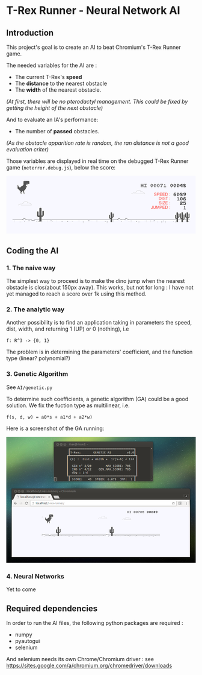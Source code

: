 # T-Rex Runner - Neural Network AI

## Introduction

This project's goal is to create an AI to beat Chromium's T-Rex Runner game.

The needed variables for the AI are :
- The current T-Rex's **speed**
- The **distance** to the nearest obstacle
- The **width** of the nearest obstacle.

*(At first, there will be no pterodactyl management. This could be fixed by getting the height of the next obstacle)*

And to evaluate an IA's performance:
- The number of **passed** obstacles.

*(As the obstacle apparition rate is random, the ran distance is not a good evaluation criter)*

Those variables are displayed in real time on the debugged T-Rex Runner game (`neterror.debug.js`), below the score:

![T-Rex Running](images/doc2.png)

## Coding the AI

### 1. The naive way

The simplest way to proceed is to make the dino jump when the nearest obstacle is clos(about 150px away). This works, but not for long : I have not yet managed to reach a score over 1k using this method.

### 2. The analytic way

Another possibility is to find an application taking in parameters the speed, dist, width, and returning 1 (UP) or 0 (nothing), i.e

    f: R^3 -> {0, 1}

The problem is in determining the parameters' coefficient, and the function type (linear? polynomial?)

### 3. Genetic Algorithm

See `AI/genetic.py`

To determine such coefficients, a genetic algorithm (GA) could be a good solution. We fix the fuction type as multilinear, i.e.

    f(s, d, w) = a0*s + a1*d + a2*w)

Here is a screenshot of the GA running:

![T-Rex Running - GA](images/genetic.png)

### 4. Neural Networks

Yet to come

## Required dependencies

In order to run the AI files, the following python packages are required :

- numpy
- pyautogui
- selenium

And selenium needs its own Chrome/Chromium driver : see https://sites.google.com/a/chromium.org/chromedriver/downloads